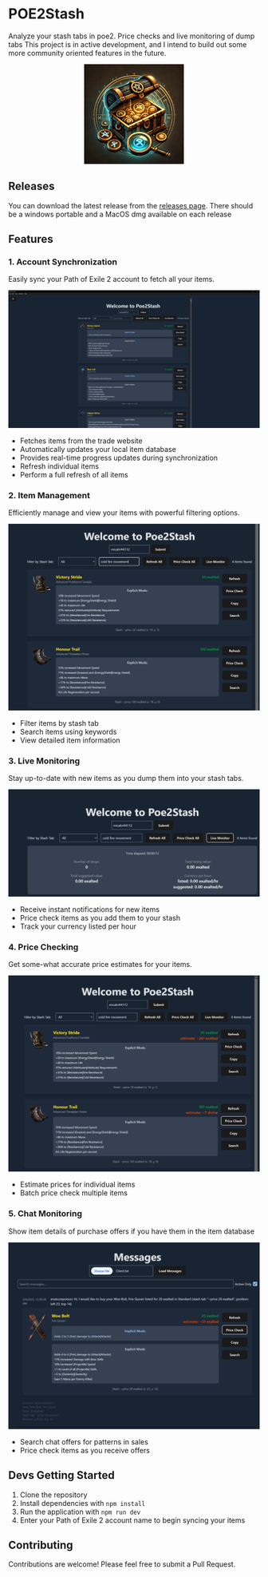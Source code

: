 # POE2Stash
Analyze your stash tabs in poe2. Price checks and live monitoring of dump tabs
This project is in active development, and I intend to build out some more community oriented features in the future.

<p align="center">
  <img src="assets/icon.png" alt="Path of Exile 2 Trade Assistant Icon" width="200">
</p>


## Releases
You can download the latest release from the [releases page](https://github.com/micahriggan/poe2stash/releases).
There should be a windows portable and a MacOS dmg available on each release


## Features

### 1. Account Synchronization

Easily sync your Path of Exile 2 account to fetch all your items.

![Account Sync](docs/main_page_ss.PNG)

- Fetches items from the trade website
- Automatically updates your local item database
- Provides real-time progress updates during synchronization
- Refresh individual items
- Perform a full refresh of all items

### 2. Item Management

Efficiently manage and view your items with powerful filtering options.

![Item Management](docs/search_items_ss.PNG)

- Filter items by stash tab
- Search items using keywords
- View detailed item information

### 3. Live Monitoring

Stay up-to-date with new items as you dump them into your stash tabs.

![Live Monitoring](docs/new_drops_live_monitor_ss.PNG)

- Receive instant notifications for new items
- Price check items as you add them to your stash
- Track your currency listed per hour

### 4. Price Checking

Get some-what accurate price estimates for your items.

![Price Checking](docs/price_check_ss.PNG)

- Estimate prices for individual items
- Batch price check multiple items

### 5. Chat Monitoring

Show item details of purchase offers if you have them in the item database

![Refresh Items](docs/chat_messages_load_items_ss.PNG)

- Search chat offers for patterns in sales
- Price check items as you receive offers



## Devs Getting Started

1. Clone the repository
2. Install dependencies with `npm install`
3. Run the application with `npm run dev`
4. Enter your Path of Exile 2 account name to begin syncing your items

## Contributing
Contributions are welcome! Please feel free to submit a Pull Request.
